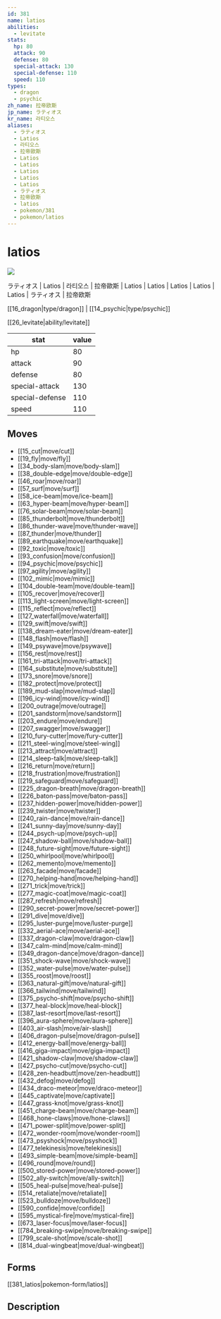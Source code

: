 ```yaml
---
id: 381
name: latios
abilities:
  - levitate
stats:
  hp: 80
  attack: 90
  defense: 80
  special-attack: 130
  special-defense: 110
  speed: 110
types:
  - dragon
  - psychic
zh_name: 拉帝欧斯
jp_name: ラティオス
kr_name: 라티오스
aliases:
  - ラティオス
  - Latios
  - 라티오스
  - 拉帝歐斯
  - Latios
  - Latios
  - Latios
  - Latios
  - Latios
  - ラティオス
  - 拉帝欧斯
  - latios
  - pokemon/381
  - pokemon/latios
---
```

# latios

![](https://raw.githubusercontent.com/PokeAPI/sprites/master/sprites/pokemon/381.png)

ラティオス | Latios | 라티오스 | 拉帝歐斯 | Latios | Latios | Latios | Latios | Latios | ラティオス | 拉帝欧斯

[[16_dragon|type/dragon]] | [[14_psychic|type/psychic]]

[[26_levitate|ability/levitate]]

|stat|value|
|---|---|
|hp|80|
|attack|90|
|defense|80|
|special-attack|130|
|special-defense|110|
|speed|110|


## Moves

- [[15_cut|move/cut]]
- [[19_fly|move/fly]]
- [[34_body-slam|move/body-slam]]
- [[38_double-edge|move/double-edge]]
- [[46_roar|move/roar]]
- [[57_surf|move/surf]]
- [[58_ice-beam|move/ice-beam]]
- [[63_hyper-beam|move/hyper-beam]]
- [[76_solar-beam|move/solar-beam]]
- [[85_thunderbolt|move/thunderbolt]]
- [[86_thunder-wave|move/thunder-wave]]
- [[87_thunder|move/thunder]]
- [[89_earthquake|move/earthquake]]
- [[92_toxic|move/toxic]]
- [[93_confusion|move/confusion]]
- [[94_psychic|move/psychic]]
- [[97_agility|move/agility]]
- [[102_mimic|move/mimic]]
- [[104_double-team|move/double-team]]
- [[105_recover|move/recover]]
- [[113_light-screen|move/light-screen]]
- [[115_reflect|move/reflect]]
- [[127_waterfall|move/waterfall]]
- [[129_swift|move/swift]]
- [[138_dream-eater|move/dream-eater]]
- [[148_flash|move/flash]]
- [[149_psywave|move/psywave]]
- [[156_rest|move/rest]]
- [[161_tri-attack|move/tri-attack]]
- [[164_substitute|move/substitute]]
- [[173_snore|move/snore]]
- [[182_protect|move/protect]]
- [[189_mud-slap|move/mud-slap]]
- [[196_icy-wind|move/icy-wind]]
- [[200_outrage|move/outrage]]
- [[201_sandstorm|move/sandstorm]]
- [[203_endure|move/endure]]
- [[207_swagger|move/swagger]]
- [[210_fury-cutter|move/fury-cutter]]
- [[211_steel-wing|move/steel-wing]]
- [[213_attract|move/attract]]
- [[214_sleep-talk|move/sleep-talk]]
- [[216_return|move/return]]
- [[218_frustration|move/frustration]]
- [[219_safeguard|move/safeguard]]
- [[225_dragon-breath|move/dragon-breath]]
- [[226_baton-pass|move/baton-pass]]
- [[237_hidden-power|move/hidden-power]]
- [[239_twister|move/twister]]
- [[240_rain-dance|move/rain-dance]]
- [[241_sunny-day|move/sunny-day]]
- [[244_psych-up|move/psych-up]]
- [[247_shadow-ball|move/shadow-ball]]
- [[248_future-sight|move/future-sight]]
- [[250_whirlpool|move/whirlpool]]
- [[262_memento|move/memento]]
- [[263_facade|move/facade]]
- [[270_helping-hand|move/helping-hand]]
- [[271_trick|move/trick]]
- [[277_magic-coat|move/magic-coat]]
- [[287_refresh|move/refresh]]
- [[290_secret-power|move/secret-power]]
- [[291_dive|move/dive]]
- [[295_luster-purge|move/luster-purge]]
- [[332_aerial-ace|move/aerial-ace]]
- [[337_dragon-claw|move/dragon-claw]]
- [[347_calm-mind|move/calm-mind]]
- [[349_dragon-dance|move/dragon-dance]]
- [[351_shock-wave|move/shock-wave]]
- [[352_water-pulse|move/water-pulse]]
- [[355_roost|move/roost]]
- [[363_natural-gift|move/natural-gift]]
- [[366_tailwind|move/tailwind]]
- [[375_psycho-shift|move/psycho-shift]]
- [[377_heal-block|move/heal-block]]
- [[387_last-resort|move/last-resort]]
- [[396_aura-sphere|move/aura-sphere]]
- [[403_air-slash|move/air-slash]]
- [[406_dragon-pulse|move/dragon-pulse]]
- [[412_energy-ball|move/energy-ball]]
- [[416_giga-impact|move/giga-impact]]
- [[421_shadow-claw|move/shadow-claw]]
- [[427_psycho-cut|move/psycho-cut]]
- [[428_zen-headbutt|move/zen-headbutt]]
- [[432_defog|move/defog]]
- [[434_draco-meteor|move/draco-meteor]]
- [[445_captivate|move/captivate]]
- [[447_grass-knot|move/grass-knot]]
- [[451_charge-beam|move/charge-beam]]
- [[468_hone-claws|move/hone-claws]]
- [[471_power-split|move/power-split]]
- [[472_wonder-room|move/wonder-room]]
- [[473_psyshock|move/psyshock]]
- [[477_telekinesis|move/telekinesis]]
- [[493_simple-beam|move/simple-beam]]
- [[496_round|move/round]]
- [[500_stored-power|move/stored-power]]
- [[502_ally-switch|move/ally-switch]]
- [[505_heal-pulse|move/heal-pulse]]
- [[514_retaliate|move/retaliate]]
- [[523_bulldoze|move/bulldoze]]
- [[590_confide|move/confide]]
- [[595_mystical-fire|move/mystical-fire]]
- [[673_laser-focus|move/laser-focus]]
- [[784_breaking-swipe|move/breaking-swipe]]
- [[799_scale-shot|move/scale-shot]]
- [[814_dual-wingbeat|move/dual-wingbeat]]

## Forms



[[381_latios|pokemon-form/latios]]

## Description



